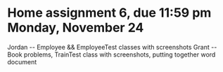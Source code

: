 Home assignment 6, due 11:59 pm Monday, November 24
======
Jordan -- Employee && EmployeeTest classes with screenshots
Grant -- Book problems, TrainTest class with screenshots, putting together word document
